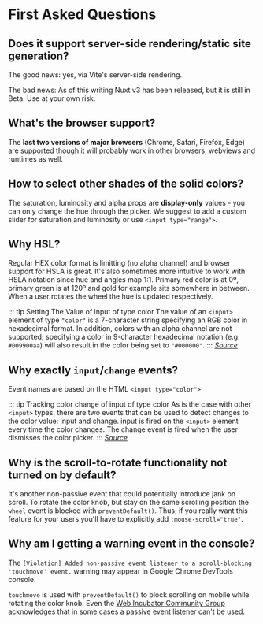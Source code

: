 # First Asked Questions

## Does it support server-side rendering/static site generation?

The good news: yes, via Vite's server-side rendering.

The bad news: As of this writing Nuxt v3 has been released, but it is still in Beta. Use at your own risk.

## What's the browser support?

The **last two versions of major browsers** (Chrome, Safari, Firefox, Edge) are supported though it will probably work in other browsers, webviews and runtimes as well.

## How to select other shades of the solid colors?

The saturation, luminosity and alpha props are **display-only** values - you can only change the hue through the picker. We suggest to add a custom slider for saturation and luminosity or use `<input type="range">`.

## Why HSL?

Regular HEX color format is limitting (no alpha channel) and browser support for HSLA is great. It's also sometimes more intuitive to work with HSLA notation since hue and angles map 1:1. Primary red color is at 0º, primary green is at 120º and gold for example sits somewhere in between. When a user rotates the wheel the hue is updated respectively.

::: tip Setting The Value of input of type color
The value of an `<input>` element of type `"color"` is a 7-character string specifying an RGB color in hexadecimal format. In addition, colors with an alpha channel are not supported; specifying a color in 9-character hexadecimal notation (e.g. `#009900aa`) will also result in the color being set to `"#000000"`.
:::
_[Source](https://developer.mozilla.org/en-US/docs/Web/HTML/Element/input/color#Value)_

## Why exactly `input`/`change` events?

Event names are based on the HTML `<input type="color">`

::: tip Tracking color change of input of type color
As is the case with other `<input>` types, there are two events that can be used to detect changes to the color value: input and change. input is fired on the `<input>` element every time the color changes. The change event is fired when the user dismisses the color picker.
:::
_[Source](https://developer.mozilla.org/en-US/docs/Web/HTML/Element/input/color#Tracking_color_changes)_

## Why is the scroll-to-rotate functionality not turned on by default?

It's another non-passive event that could potentially introduce jank on scroll. To rotate the color knob, but stay on the same scrolling position the `wheel` event is blocked with `preventDefault()`. Thus, if you really want this feature for your users you'll have to explicitly add `:mouse-scroll="true"`.

## Why am I getting a warning event in the console?

The `[Violation] Added non-passive event listener to a scroll-blocking 'touchmove' event.` warning may appear in Google Chrome DevTools console.

`touchmove` is used with `preventDefault()` to block scrolling on mobile while rotating the color knob. Even the [Web Incubator Community Group](https://github.com/WICG/EventListenerOptions/blob/gh-pages/explainer.md#removing-the-need-to-cancel-events) acknowledges that in some cases a passive event listener can't be used.
